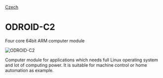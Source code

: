 
[Czech](./README.cs.md)
<!--- module --->
# ODROID-C2
<!--- Emodule --->

<!--- subtitle --->Four core 64bit ARM computer module<!--- Esubtitle --->

![ODROID-C2](/doc/img/ODROID-C2_QRcode.png)

<!--- description --->Computer module for applications which needs full Linux operating system and lot of computing power. It is suitable for machine control or home automation as example.<!--- Edescription --->
            